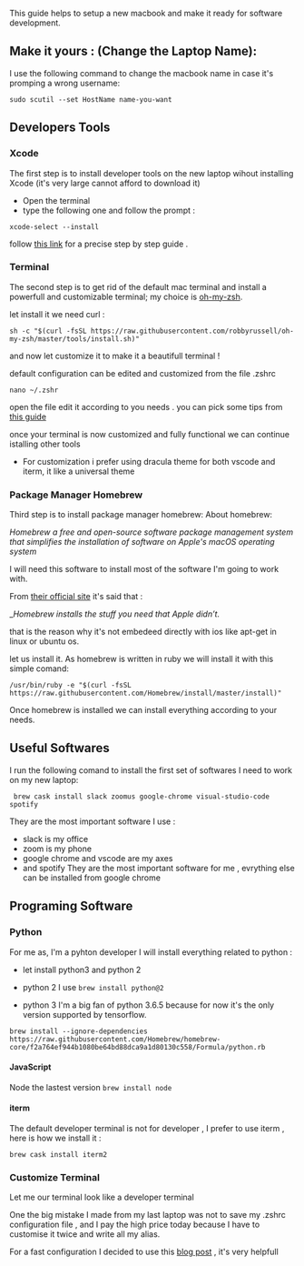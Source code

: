 This guide helps to setup a new macbook and make it ready for software development.

## Make it yours : (Change the Laptop Name):

I use the following command to change the macbook name in case it's promping a wrong username:

```sudo scutil --set HostName name-you-want```


## Developers Tools 

### Xcode 

The first step is to install developer tools on the new laptop wihout installing Xcode (it's very large cannot afford to download it)

- Open the terminal
- type the following one and follow the prompt :

```
xcode-select --install
```

follow [this link](http://osxdaily.com/2014/02/12/install-command-line-tools-mac-os-x/) for a precise step by step guide .

### Terminal

The second step is to get rid of the default mac terminal  and install a powerfull and customizable terminal;
my choice is [oh-my-zsh](https://github.com/robbyrussell/oh-my-zsh).

let install it we need curl :

```
sh -c "$(curl -fsSL https://raw.githubusercontent.com/robbyrussell/oh-my-zsh/master/tools/install.sh)"
```
and now let customize it to make it a beautifull terminal !

default configuration can be edited and customized from the file .zshrc


```
nano ~/.zshr
```

open the file edit it according to you needs .
 you can pick some tips from [this guide](https://medium.com/@tretuna/macbook-pro-web-developer-setup-from-clean-slate-to-dev-machine-1befd4121ba8)
 
 once your terminal is now customized and fully functional we can continue istalling other tools
 
 - For customization i prefer using dracula theme for both vscode and iterm, it like a universal theme
 
### Package Manager Homebrew

Third step is to install package manager homebrew:
About homebrew:
 
 _Homebrew  a free and open-source software package management system 
 that simplifies the installation of software on Apple's macOS operating system_
 
 I will need this software to install most of the software I'm going to work with.
 
 From [their official site](https://brew.sh/)  it's said that :
 
__Homebrew installs the stuff you need that Apple didn’t._

that is the reason why it's not embedeed directly with ios like apt-get in linux or ubuntu os.

let us install it.
As homebrew is written in ruby we will install it with this simple comand:

```
/usr/bin/ruby -e "$(curl -fsSL https://raw.githubusercontent.com/Homebrew/install/master/install)"
```
Once homebrew is installed we can install everything according to your needs.

## Useful Softwares

I run the following comand to install the first set of softwares I need to work on my new laptop:

```
 brew cask install slack zoomus google-chrome visual-studio-code spotify
```

They are the most important software I use :

- slack is my office
- zoom is my phone
- google chrome and  vscode are my axes 
- and spotify
They are the most important software for me , evrything else can be installed from google chrome

## Programing Software

### Python
For me as,  I'm a pyhton developer I will install everything related to python :

- let install python3 and python 2


- python 2 I  use ```brew install python@2```

- python 3 I'm a big fan of python 3.6.5 because for now it's the only version supported by tensorflow.

``` brew install --ignore-dependencies https://raw.githubusercontent.com/Homebrew/homebrew-core/f2a764ef944b1080be64bd88dca9a1d80130c558/Formula/python.rb ```
#### JavaScript

Node the lastest version ```brew install node```

#### iterm

The default developer terminal is not for developer , I prefer to use iterm , here is how we install it :

```brew cask install iterm2```


### Customize Terminal 

Let me our terminal look like a developer terminal 

One the big mistake I made from my last laptop was not to save my .zshrc configuration file , and I pay the high price today because I have to customise it twice and write all my alias.

For a fast configuration I decided to use this [blog post](https://dev.to/aspittel/my-terminal-setup-iterm2--zsh--30lm) , it's very helpfull 

